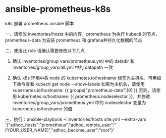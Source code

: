# ansible-prometheus-k8s
k8s 部署 prometheus ansible 脚本

一、请修改 inventories/hosts 中的内容，prometheus 为执行 kubectl 的节点，prometheus-data 为安装 prometheus 和 grafana并持久化数据的节点

二、使用此 role 请确认需要修改以下几点

1. 确认 inventories/group_vars/prometheus.yml 中的 datadir  和  inventories/group_vars/all.yml 中的 datapath 一致

2. 确认 k8s 环境中各 node 的 kubernetes.io/hostname 标签为主机名，可用如下命令查看  kubectl get node --show-labels
   如果为主机名，请使用  kubernetes.io/hostname: {{ groups["prometheus-data"][0] }}
   否则，请使用 kubernetes.io/hostname: {{ prometheus.nodeselector }}，并修改 inventories/group_vars/prometheus.yml 中的 nodeselector 变量为 kubernetes.io/hostname 的值

三、执行：ansible-playbook -i inventories/hosts site.yml --extra-vars '{"adhoc_hosts":"prometheus","adhoc_remote_user":"[YOUR_USER_NAME]","adhoc_become_user":"root"}'

